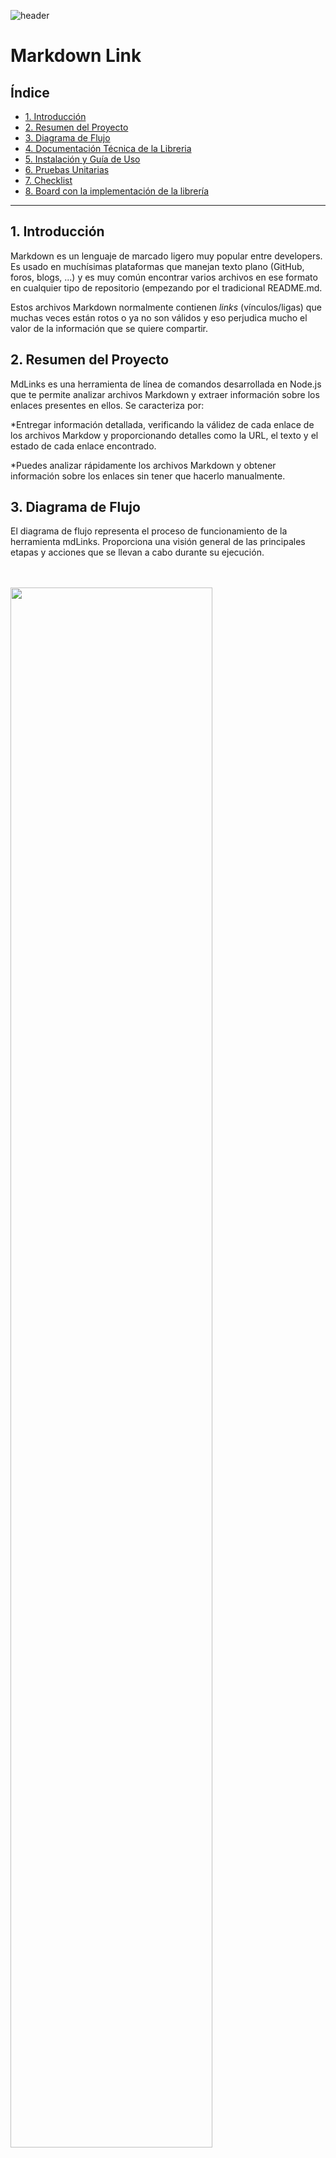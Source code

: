 
![header](https://github.com/claudiaoj/DEV007-md-links/assets/129541400/997cd8e5-1828-4da9-8942-2c9e8c5bc861)

# Markdown Link

## Índice

* [1. Introducción](#1-introducción)
* [2. Resumen del Proyecto](#2-resumen-del-proyecto)
* [3. Diagrama de Flujo](#3-diagrama-de-flujo)
* [4. Documentación Técnica de la Libreria](#4-documentación-técnica-de-la-libreria)
* [5. Instalación y Guía de Uso](#5-instalación-y-guía-de-uso)
* [6. Pruebas Unitarias](#6-pruebas-unitarias)
* [7. Checklist](#7-checklist)
* [8. Board con la implementación de la librería](#8-board-con-la-implementación-de-la-librería)

***

## 1. Introducción

Markdown es un lenguaje de marcado ligero muy popular entre developers. Es usado en muchísimas plataformas que manejan texto plano (GitHub, foros, blogs, ...) y es muy común encontrar varios archivos en ese formato en cualquier tipo de repositorio (empezando por el tradicional README.md.

Estos archivos Markdown normalmente contienen _links_ (vínculos/ligas) que
muchas veces están rotos o ya no son válidos y eso perjudica mucho el valor de
la información que se quiere compartir.

## 2. Resumen del Proyecto

MdLinks es una herramienta de línea de comandos desarrollada en Node.js que te permite analizar archivos Markdown y extraer información sobre los enlaces presentes en ellos. Se caracteriza por:

*Entregar información detallada, verificando la válidez de cada enlace de los archivos Markdow y proporcionando detalles como la URL, el texto y el estado de cada enlace encontrado.

*Puedes analizar rápidamente los archivos Markdown y obtener información sobre los enlaces sin tener que hacerlo manualmente.

## 3. Diagrama de Flujo

El diagrama de flujo representa el proceso de funcionamiento de la herramienta mdLinks. Proporciona una visión general de las principales etapas y acciones que se llevan a cabo durante su ejecución.


<br><br><img src="/images/diagramadeflujo.png" style= width:80%>


## 4. Documentación Técnica de la Libreria

### 1) JavaScript API

#### mdLinks(path, options)

##### Argumentos

* `path`: Ruta **absoluta** o **relativa** al **archivo** o **directorio**.
Si la ruta pasada es relativa, debe resolverse como relativa al directorio
desde donde se invoca node - _current working directory_).
* `options`: Un objeto con **únicamente** la siguiente propiedad:
  - `validate`: Booleano que determina si se desea validar los links
    encontrados.

##### Valor de retorno

La función debe **retornar una promesa** (`Promise`) que **resuelva a un arreglo**
(`Array`) de objetos (`Object`), donde cada objeto representa un link y contiene
las siguientes propiedades

Con `validate:false` :

* `text`: Texto que aparecía dentro del link (`<a>`).
* `href`: URL encontrada.
* `file`: Ruta del archivo donde se encontró el link.

Con `validate:true` :

* `text`: Texto que aparecía dentro del link (`<a>`).
* `href`: URL encontrada.
* `file`: Ruta del archivo donde se encontró el link.
* `status`: Código de respuesta HTTP.
* `ok`: Mensaje `fail` en caso de fallo u `ok` en caso de éxito.


### 2) CLI (Command Line Interface - Interfaz de Línea de Comando)

El ejecutable de nuestra aplicación debe poder ejecutarse de la siguiente
manera a través de la **terminal**:

`md-links <path-to-file> [options]`

#### Options

##### `--validate`

Si pasamos la opción `--validate`, el módulo debe hacer una petición HTTP para
averiguar si el link funciona o no. Si el link resulta en una redirección a una
URL que responde ok, entonces consideraremos el link como ok.

##### `--stats`

Si pasamos la opción `--stats` el output (salida) será un texto con estadísticas
básicas sobre los links.
<br>
`Total: 3
Unique: 3`
<br>
<br>
También podemos combinar `--stats` y `--validate` para obtener estadísticas que
necesiten de los resultados de la validación.
<br>
`Total: 3 
Unique: 3 
Broken: 1 
`
<br>

## 5. Instalación y Guía de Uso

### Instalación
La librería se puede instalar con el siguiente comando desde la terminal:<br>
1) **Instalación del paquete en tu proyecto actual <br>**
   ```text
   npm i claudiaortiz-mdlinks
   ```
2) **Instalación del paquete de forma global, para que puedas usar en todos tus proyectos** <br>
   ```text
   npm i claudiaortiz-mdlinks -g
   ```

### Guía de Uso
* Si utilizas la opción número 1 `npm i claudiaortiz-mdlinks`, debes colocar en la terminal `npx mdlinks + <ruta del archivo>` <br>
* Si utilizas la opción número 2 `npm i claudiaortiz-mdlinks -g`, debes colocar en la terminal `mdlinks + <ruta del archivo>`


Luego de la instalación puedes colocar alguno de los dos comandos indicados anteriormente `npx mdlinks <ruta del archivo>` ó `mdlinks <ruta del archivo>`. En ambos casos, te entregará la ruta absoluta para luego utilizarla.
<br>
<br>__Ejemplo 1__: `npx mdlinks <ruta del archivo>`
<br><br><img src="/images/ej1.png" style= width:90%>


<br>__Ejemplo 2__: `mdlinks <ruta del archivo>`
<br><br><img src="/images/ej2.png" style= width:90%>
<br>

A continuación, para obtener los links de los archivos o directorios, de la ruta absoluta indicada, debes colocar en la terminal:                                                
<br>__Ejemplo 1:__ `npx mdlinks <ruta absoluta>` 
<br><br><img src="/images/ej1.1.png" style= width:90%>

<br><br>__Ejemplo 2 :__ `mdlinks <ruta absoluta>`
<br><br><img src="/images/ej2.1.png" style= width:90%>


Ahora, puedes colocar la opciones disponibles de `--validate`, `--stats`ó `--validate --stats` para conocer los links válidos y las estadísticas de los links encontrados:

<br>__Ejemplo 1:__ `npx mdlinks <ruta absoluta> --validate` - `npx mdlinks <ruta absoluta> --stats` - `npx mdlinks <ruta absoluta> --validate --stats`
<br><br><img src="/images/ej1.2v.png" style= width:90%>
<img src="/images/ej1.3vs.png" style= width:90%>

<br><br>__Ejemplo 2 :__ `mdlinks <ruta absoluta> --validate` - `mdlinks <ruta absoluta> --stats` - `mdlinks <ruta absoluta> --validate --stats`
<br><br><img src="/images/ej2.2v.png" style= width:90%>
<img src="/images/ej2.3vs.png" style= width:90%>

<br> ***Importante: puedes utilizar `--validate` reemplazándolo por `--v`, `--stats` por `--s` y `--validate --stats` por `--v --s`***
<br>
<br>
Finalmente, existen otros mensajes que pueden aparecen en caso de que se coloque una ruta no válida o inexistente, al indicar que es un archivo pero no .md o si el archivo/directorio no contiene links.

__Ejemplos :__
<br><br> __*Ruta no válida o inexistente <br>__
<img src="/images/pathinvalid.png" style= width:90%>
<br><br> __*Es un archivo pero no .md <br>__
<img src="/images/nomd.png" style= width:90%>
<br><br> __*El archivo/directorio no contiene links <br>__
<img src="/images/fileempty.png" style= width:90%>



## 6. Pruebas Unitarias 
Los test realizados cubren el 85,1 de statements, 83,3% de branch, 81,25% de functions y 86,8% de lines.
<br>

<img src="/images/test.png" style= width:40%>



## 7. Checklist

### General

* [x] Puede instalarse via `npm install --global <github-user>/md-links`

### README.md

* [x] Un board con el backlog para la implementación de la librería.
* [x] Documentación técnica de la librería.
* [x] Guía de uso e instalación de la librería

### API

* [x] El módulo exporta una función con la interfaz (API) esperada.
* [x] Implementa soporte para archivo individual
* [x] Implementa soporte para directorios
* [x] Implementa `options.validate`

### CLI

* [x] Expone ejecutable `md-links` en el path (configurado en `package.json`)
* [x] Se ejecuta sin errores / output esperado
* [x] Implementa `--validate`
* [x] Implementa `--stats`

### Pruebas / tests

* [x] Pruebas unitarias cubren un mínimo del 70% de statements, functions,
  lines, y branches.
* [x] Pasa tests (y linters) (`npm test`).


## 8. Board con la implementación de la librería

Puedes visualizar el backlog con la implementación de la librería en <a href="https://github.com/users/claudiaoj/projects/1/views/1">Github Project</a>.